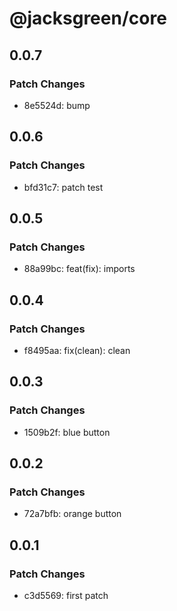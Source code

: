 # @jacksgreen/core

## 0.0.7

### Patch Changes

- 8e5524d: bump

## 0.0.6

### Patch Changes

- bfd31c7: patch test

## 0.0.5

### Patch Changes

- 88a99bc: feat(fix): imports

## 0.0.4

### Patch Changes

- f8495aa: fix(clean): clean

## 0.0.3

### Patch Changes

- 1509b2f: blue button

## 0.0.2

### Patch Changes

- 72a7bfb: orange button

## 0.0.1

### Patch Changes

- c3d5569: first patch
